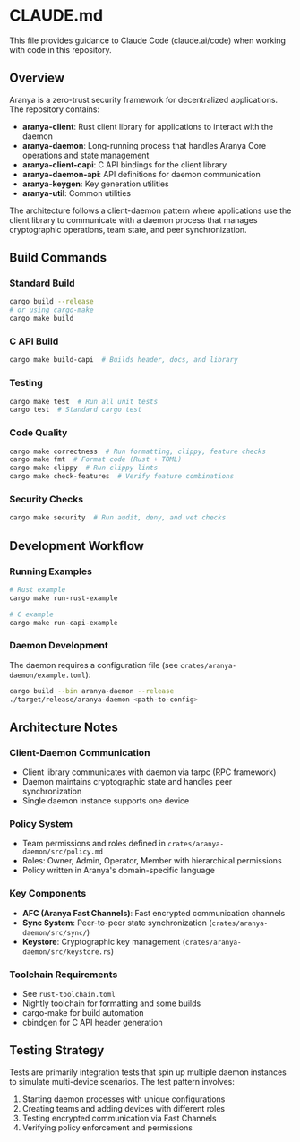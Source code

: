 # CLAUDE.md

This file provides guidance to Claude Code (claude.ai/code) when
working with code in this repository.

## Overview

Aranya is a zero-trust security framework for decentralized
applications. The repository contains:

- **aranya-client**: Rust client library for applications to
  interact with the daemon
- **aranya-daemon**: Long-running process that handles Aranya
  Core operations and state management
- **aranya-client-capi**: C API bindings for the client library
- **aranya-daemon-api**: API definitions for daemon communication
- **aranya-keygen**: Key generation utilities
- **aranya-util**: Common utilities

The architecture follows a client-daemon pattern where
applications use the client library to communicate with a daemon
process that manages cryptographic operations, team state, and
peer synchronization.

## Build Commands

### Standard Build

```bash
cargo build --release
# or using cargo-make
cargo make build
```

### C API Build

```bash
cargo make build-capi  # Builds header, docs, and library
```

### Testing

```bash
cargo make test  # Run all unit tests
cargo test  # Standard cargo test
```

### Code Quality

```bash
cargo make correctness  # Run formatting, clippy, feature checks
cargo make fmt  # Format code (Rust + TOML)
cargo make clippy  # Run clippy lints
cargo make check-features  # Verify feature combinations
```

### Security Checks

```bash
cargo make security  # Run audit, deny, and vet checks
```

## Development Workflow

### Running Examples

```bash
# Rust example
cargo make run-rust-example

# C example
cargo make run-capi-example
```

### Daemon Development

The daemon requires a configuration file (see
`crates/aranya-daemon/example.toml`):

```bash
cargo build --bin aranya-daemon --release
./target/release/aranya-daemon <path-to-config>
```

## Architecture Notes

### Client-Daemon Communication

- Client library communicates with daemon via tarpc (RPC
  framework)
- Daemon maintains cryptographic state and handles peer
  synchronization
- Single daemon instance supports one device

### Policy System

- Team permissions and roles defined in
  `crates/aranya-daemon/src/policy.md`
- Roles: Owner, Admin, Operator, Member with hierarchical
  permissions
- Policy written in Aranya's domain-specific language

### Key Components

- **AFC (Aranya Fast Channels)**: Fast encrypted communication
  channels
- **Sync System**: Peer-to-peer state synchronization
  (`crates/aranya-daemon/src/sync/`)
- **Keystore**: Cryptographic key management
  (`crates/aranya-daemon/src/keystore.rs`)

### Toolchain Requirements

- See `rust-toolchain.toml`
- Nightly toolchain for formatting and some builds
- cargo-make for build automation
- cbindgen for C API header generation

## Testing Strategy

Tests are primarily integration tests that spin up multiple
daemon instances to simulate multi-device scenarios. The test
pattern involves:

1. Starting daemon processes with unique configurations
2. Creating teams and adding devices with different roles
3. Testing encrypted communication via Fast Channels
4. Verifying policy enforcement and permissions
